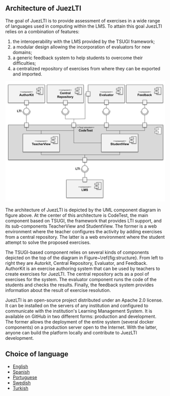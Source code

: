 ## Architecture of JuezLTI

The goal of JuezLTI is to provide assessment of exercises in a wide range of languages used in computing within the LMS.
To attain this goal JuezLTI relies on a combination of features: 
1. the interoperability with the LMS provided by the TSUGI framework;
2. a modular design allowing the incorporation of evaluators for new domains; 
3. a generic feedback system to help students to overcome their difficulties;
4. a centralized repository of exercises from where they can be exported and imported.

![JuezLTI Components](JuezLTI_Components.svg)

The architecture of JuezLTI is depicted by the UML component diagram in figure above. 
At the center of this architecture is CodeTest, the main component based on TSUGI, the framework that provides LTI support, 
and its sub-components  TeacherView and StudentView. 
The former is a web environment where the teacher configures the activity by adding exercises from a central repository. 
The latter is a web environment where the student attempt to solve the proposed exercises. 

The TSUGI-based component relies on several kinds of components depicted on the top of the diagram in Figure~\ref{fig:structure}. 
From left to right they are Autorkit, Central Repository, Evaluator, and Feedback. 
AuthorKit is an exercise authoring system that can be used by teachers to create exercises for JuezLTI. 
The central repository acts as a pool of exercises for the system. 
The evaluator component runs the code of the students and checks the results. 
Finally, the feedback system provides information about the result of exercise resolution.

JuezLTI is an open-source project distributed under an Apache 2.0 license. 
It can be installed on the servers of any institution and configured to communicate with the institution's Learning Management System. 
It is available on GitHub in two different forms: production and development. 
The former allows the deployment of the entire system (several docker components) on a production server open to the Internet. 
With the latter, anyone can build the platform locally and contribute to JuezLTI development.

## Choice of language
- [English](README.md)
- [Spanish](README_es.md)
- [Portuguese](README_pt.md)
- [Swedish](README_sv.md)
- [Turkish](README_tr.md)

